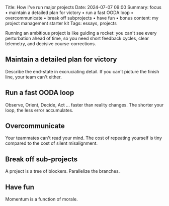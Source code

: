 Title: How I've run major projects
Date: 2024-07-07 09:00
Summary: focus • maintain a detailed plan for victory • run a fast OODA loop • overcommunicate • break off subprojects • have fun • bonus content: my project management starter kit
Tags: essays, projects

Running an ambitious project is like guiding a rocket: you can't see every perturbation ahead of time, so you need short feedback cycles, clear telemetry, and decisive course-corrections.

## Maintain a detailed plan for victory

Describe the end-state in excruciating detail. If you can't picture the finish line, your team can't either. 

## Run a fast OODA loop

Observe, Orient, Decide, Act ... faster than reality changes. The shorter your loop, the less error accumulates.

## Overcommunicate

Your teammates can't read your mind. The cost of repeating yourself is tiny compared to the cost of silent misalignment.

## Break off sub-projects

A project is a tree of blockers. Parallelize the branches.

## Have fun

Momentum is a function of morale. 